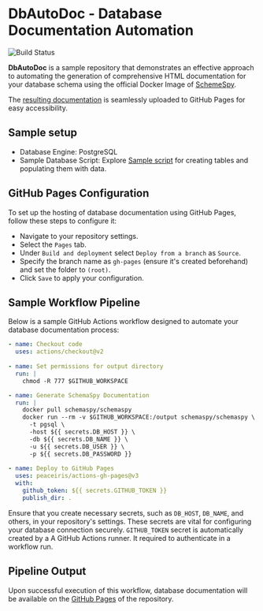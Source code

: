 # DbAutoDoc - Database Documentation Automation

![Build Status](https://github.com/nurzhanme/DbAutoDoc/workflows/GenDoc/badge.svg)

**DbAutoDoc** is a sample repository that demonstrates an effective approach to automating the generation of comprehensive HTML documentation for your database schema using the official Docker Image of [SchemeSpy](https://github.com/schemaspy/schemaspy).

The [resulting documentation](https://nurzhanme.github.io/DbAutoDoc/) is seamlessly uploaded to GitHub Pages for easy accessibility.

## Sample setup

- Database Engine: PostgreSQL
- Sample Database Script: Explore [Sample script](https://github.com/nurzhanme/DbAutoDoc/blob/master/data.sql) for creating tables and populating them with data.

## GitHub Pages Configuration

To set up the hosting of database documentation using GitHub Pages, follow these steps to configure it:

- Navigate to your repository settings.
- Select the `Pages` tab.
- Under `Build and deployment` select `Deploy from a branch` as `Source`.
- Specify the branch name as `gh-pages` (ensure it's created beforehand) and set the folder to `(root)`.
- Click `Save` to apply your configuration.

## Sample Workflow Pipeline

Below is a sample GitHub Actions workflow designed to automate your database documentation process:

```yml
- name: Checkout code
  uses: actions/checkout@v2
        
- name: Set permissions for output directory
  run: |
    chmod -R 777 $GITHUB_WORKSPACE

- name: Generate SchemaSpy Documentation
  run: |
    docker pull schemaspy/schemaspy
    docker run --rm -v $GITHUB_WORKSPACE:/output schemaspy/schemaspy \
      -t pgsql \
      -host ${{ secrets.DB_HOST }} \
      -db ${{ secrets.DB_NAME }} \
      -u ${{ secrets.DB_USER }} \
      -p ${{ secrets.DB_PASSWORD }}
      
- name: Deploy to GitHub Pages
  uses: peaceiris/actions-gh-pages@v3
  with:
    github_token: ${{ secrets.GITHUB_TOKEN }}
    publish_dir: .
```

Ensure that you create necessary secrets, such as `DB_HOST`, `DB_NAME`, and others, in your repository's settings. These secrets are vital for configuring your database connection securely.
`GITHUB_TOKEN` secret is automatically created by a A GitHub Actions runner. It required to authenticate in a workflow run.

## Pipeline Output

Upon successful execution of this workflow, database documentation will be available on the [GitHub Pages](https://nurzhanme.github.io/DbAutoDoc/) of the repository.
